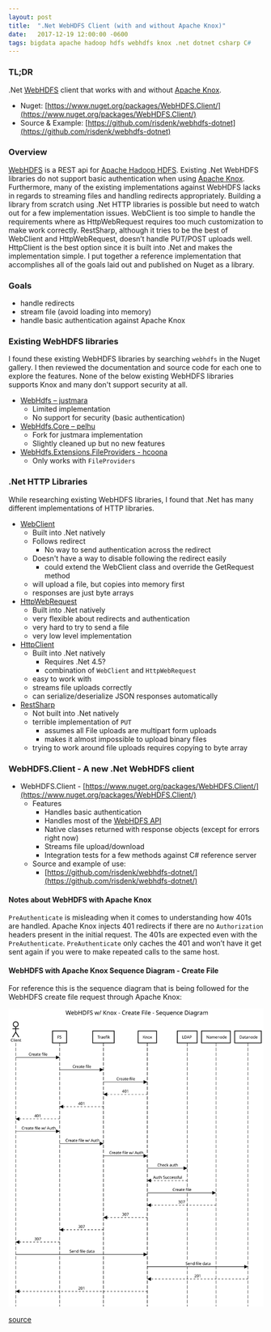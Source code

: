 ```yaml
---
layout: post
title:  ".Net WebHDFS Client (with and without Apache Knox)"
date:   2017-12-19 12:00:00 -0600
tags: bigdata apache hadoop hdfs webhdfs knox .net dotnet csharp C#
---
```

### TL;DR
.Net [WebHDFS](https://hadoop.apache.org/docs/current/hadoop-project-dist/hadoop-hdfs/WebHDFS.html) client that works with and without [Apache Knox](https://knox.apache.org).

* Nuget: [https://www.nuget.org/packages/WebHDFS.Client/](https://www.nuget.org/packages/WebHDFS.Client/)
* Source & Example: [https://github.com/risdenk/webhdfs-dotnet](https://github.com/risdenk/webhdfs-dotnet)

### Overview
[WebHDFS](https://hadoop.apache.org/docs/current/hadoop-project-dist/hadoop-hdfs/WebHDFS.html) is a REST api for [Apache Hadoop HDFS](https://hadoop.apache.org). Existing .Net WebHDFS libraries do not support basic authentication when using [Apache Knox](https://knox.apache.org/). Furthermore, many of the existing implementations against WebHDFS lacks in regards to streaming files and handling redirects appropriately. Building a library from scratch using .Net HTTP libraries is possible but need to watch out for a few implementation issues. WebClient is too simple to handle the requirements where as HttpWebRequest requires too much customization to make work correctly. RestSharp, although it tries to be the best of WebClient and HttpWebRequest, doesn’t handle PUT/POST uploads well. HttpClient is the best option since it is built into .Net and makes the implementation simple. I put together a reference implementation that accomplishes all of the goals laid out and published on Nuget as a library. 

### Goals
* handle redirects
* stream file (avoid loading into memory)
* handle basic authentication against Apache Knox

### Existing WebHDFS libraries
I found these existing WebHDFS libraries by searching `webhdfs` in the Nuget gallery. I then reviewed the documentation and source code for each one to explore the features. None of the below existing WebHDFS libraries supports Knox and many don't support security at all.

* [WebHdfs – justmara](https://www.nuget.org/packages/WebHdfs/)
    * Limited implementation
    * No support for security (basic authentication)
* [WebHdfs.Core – pelhu](https://www.nuget.org/packages/WebHdfs.Core/)
    * Fork for justmara implementation
    * Slightly cleaned up but no new features
* [WebHdfs.Extensions.FileProviders - hcoona](https://www.nuget.org/packages/WebHdfs.Extensions.FileProviders/)
    * Only works with `FileProviders`

### .Net HTTP Libraries
While researching existing WebHDFS libraries, I found that .Net has many different implementations of HTTP libraries. 

* [WebClient](https://msdn.microsoft.com/en-us/library/system.net.webclient.aspx)
    * Built into .Net natively
    * Follows redirect
        * No way to send authentication across the redirect
    * Doesn't have a way to disable following the redirect easily
        * could extend the WebClient class and override the GetRequest method
    * will upload a file, but copies into memory first
    * responses are just byte arrays
* [HttpWebRequest](https://msdn.microsoft.com/en-us/library/system.net.httpwebrequest.aspx)
    * Built into .Net natively
    * very flexible about redirects and authentication
    * very hard to try to send a file
    * very low level implementation
* [HttpClient](https://msdn.microsoft.com/en-us/library/system.net.http.httpclient.aspx)
    * Built into .Net natively
        * Requires .Net 4.5?
        * combination of `WebClient` and `HttpWebRequest`
    * easy to work with
    * streams file uploads correctly
    * can serialize/deserialize JSON responses automatically
* [RestSharp](http://restsharp.org/)
    * Not built into .Net natively
    * terrible implementation of `PUT`
        * assumes all File uploads are multipart form uploads
        * makes it almost impossible to upload binary files
    * trying to work around file uploads requires copying to byte array

### WebHDFS.Client - A new .Net WebHDFS client
* WebHDFS.Client - [https://www.nuget.org/packages/WebHDFS.Client/](https://www.nuget.org/packages/WebHDFS.Client/)
    * Features
        * Handles basic authentication
        * Handles most of the [WebHDFS API](https://hadoop.apache.org/docs/current/hadoop-project-dist/hadoop-hdfs/WebHDFS.html)
        * Native classes returned with response objects (except for errors right now)
        * Streams file upload/download
        * Integration tests for a few methods against C# reference server
    * Source and example of use:
        * [https://github.com/risdenk/webhdfs-dotnet/](https://github.com/risdenk/webhdfs-dotnet/)

#### Notes about WebHDFS with Apache Knox
`PreAuthenticate` is misleading when it comes to understanding how 401s are handled. Apache Knox injects 401 redirects if there are no `Authorization` headers present in the initial request. The 401s are expected even with the `PreAuthenticate`. `PreAuthenticate` only caches the 401 and won’t have it get sent again if you were to make repeated calls to the same host.

#### WebHDFS with Apache Knox Sequence Diagram - Create File
For reference this is the sequence diagram that is being followed for the WebHDFS create file request through Apache Knox:

<img src="/images/posts/2017-12-19/webhdfs_knox_create_file_sequence_diagram.svg" />

[source](https://sequencediagram.org/index.html?initialData=C4S2BsFMAIHVIEYAkAiAxAytA7gemgNIB2A9gB7QC00AwgE6QCGwMaIUV0GkAjgK6QiAYxgoQjAOZ1GAWwBQcxkOAk6tcCEHA5AB0Z1QQkHqLBoaAKy79h441PQAKtMgAzEAGtrBkEZNnicm9bf2gAGRQAQQAFYN87BwA5WUESABNIOL97MxRme3TMuRoNLUoAPksALnomFmh3KDlLCudGN08ahmYYRsy2jo8KwLIuut72TJHKVpd3DyqAFgAGAEY5AfmZyoslteaLbZLNUz3147KdsZ6GyZx8SL5gAAsD2fb56-q+++hHl42c08w1Io1qNx+eD+T1e03KERiNWekCEHmgjBhcgR0W2Iyq-2eXD4QhEAGdSa4+OA5HDkjJUhkvhMmnSGZBcaCqgBmZYAdhpoO2m06PP5wqGFWqoreFQup2lcuAIPIVW4RDStw4aXyAvIFTywAKjLVGp+2sNcgNRvZytGACZ9tNZaVTg71kA)

